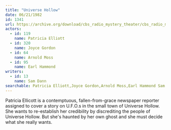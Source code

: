 ```yaml
---
title: "Universe Hollow"
date: 06/21/1982
id: 1341
url: https://archive.org/download/cbs_radio_mystery_theater/cbs_radio_mystery_theater-1301-1350.zip/cbs_radio_mystery_theater-1301-1350%2Fcbsrmt_1341_universe_hollow.mp3
actors:  
  - id: 119
    name: Patricia Elliott  
  - id: 320
    name: Joyce Gordon  
  - id: 64
    name: Arnold Moss  
  - id: 95
    name: Earl Hammond
writers:  
  - id: 13
    name: Sam Dann
searchable: Patricia Elliott,Joyce Gordon,Arnold Moss,Earl Hammond Sam Dann
---
```

Patricia Ellicott is a contemptuous, fallen-from-grace newspaper reporter assigned to cover a story on U.F.O.s in the small town of Universe Hollow. She wants to re-establish her credibility by discrediting the people of Universe Hollow. But she's haunted by her own ghost and she must decide what she really wants.